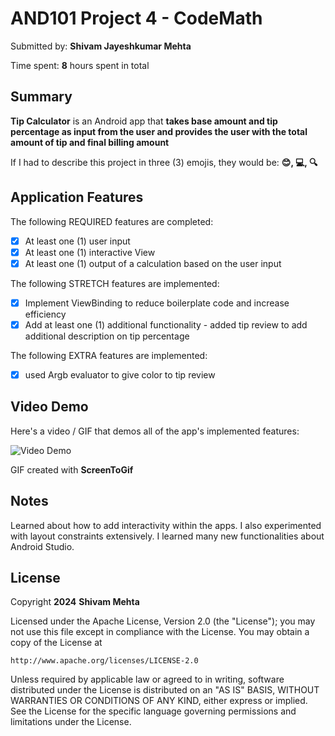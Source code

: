 <!-- (This is a comment) INSTRUCTIONS: Go through this page and fill out any **bolded** entries with their correct values.-->

# AND101 Project 4 - CodeMath

Submitted by: **Shivam Jayeshkumar Mehta**

Time spent: **8** hours spent in total

## Summary

**Tip Calculator** is an Android app that **takes base amount and tip percentage as input from the user and provides the user with the total amount of tip and final billing amount**

If I had to describe this project in three (3) emojis, they would be: **😊, 💻, 🔍**

## Application Features

<!-- (This is a comment) Please be sure to change the [ ] to [x] for any features you completed.  If a feature is not checked [x], you might miss the points for that item! -->

The following REQUIRED features are completed:

- [x] At least one (1) user input
- [x] At least one (1) interactive View
- [x] At least one (1) output of a calculation based on the user input

The following STRETCH features are implemented:

- [x] Implement ViewBinding to reduce boilerplate code and increase efficiency
- [x] Add at least one (1) additional functionality - added tip review to add additional description on tip percentage 

The following EXTRA features are implemented:

- [x] used Argb evaluator to give color to tip review

## Video Demo

Here's a video / GIF that demos all of the app's implemented features:

<img src='https://imgur.com/VGR8eH1.gif' title='Video Demo' width='' alt='Video Demo' />

GIF created with **ScreenToGif**

<!-- Recommended tools:
- [Kap](https://getkap.co/) for macOS
- [ScreenToGif](https://www.screentogif.com/) for Windows
- [peek](https://github.com/phw/peek) for Linux. -->

## Notes

Learned about how to add interactivity within the apps. I also experimented with layout constraints extensively. I learned many new functionalities about Android Studio.

## License

Copyright **2024** **Shivam Mehta**

Licensed under the Apache License, Version 2.0 (the "License");
you may not use this file except in compliance with the License.
You may obtain a copy of the License at

    http://www.apache.org/licenses/LICENSE-2.0

Unless required by applicable law or agreed to in writing, software
distributed under the License is distributed on an "AS IS" BASIS,
WITHOUT WARRANTIES OR CONDITIONS OF ANY KIND, either express or implied.
See the License for the specific language governing permissions and
limitations under the License.
